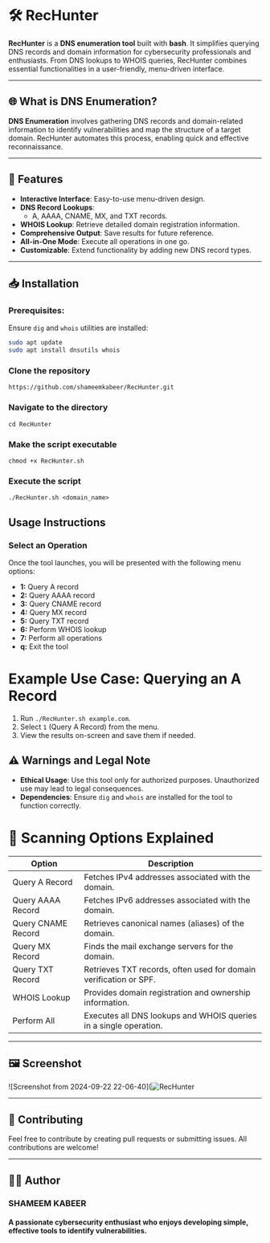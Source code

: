 # 🛠 RecHunter

**RecHunter** is a **DNS enumeration tool** built with **bash**. It simplifies querying DNS records and domain information for cybersecurity professionals and enthusiasts. From DNS lookups to WHOIS queries, RecHunter combines essential functionalities in a user-friendly, menu-driven interface.

---

## 🌐 What is DNS Enumeration?

**DNS Enumeration** involves gathering DNS records and domain-related information to identify vulnerabilities and map the structure of a target domain. RecHunter automates this process, enabling quick and effective reconnaissance.

---

## 🚀 Features

- **Interactive Interface**: Easy-to-use menu-driven design.
- **DNS Record Lookups**:
  - A, AAAA, CNAME, MX, and TXT records.
- **WHOIS Lookup**: Retrieve detailed domain registration information.
- **Comprehensive Output**: Save results for future reference.
- **All-in-One Mode**: Execute all operations in one go.
- **Customizable**: Extend functionality by adding new DNS record types.

---

## 📥 Installation

### Prerequisites:
Ensure `dig` and `whois` utilities are installed:

```bash
sudo apt update
sudo apt install dnsutils whois
```
### Clone the repository
```
https://github.com/shameemkabeer/RecHunter.git
```
### Navigate to the directory
```
cd RecHunter
```
### Make the script executable
```
chmod +x RecHunter.sh
```
### Execute the script
```
./RecHunter.sh <domain_name>
```
## Usage Instructions

### Select an Operation

Once the tool launches, you will be presented with the following menu options:

- **1:** Query A record  
- **2:** Query AAAA record  
- **3:** Query CNAME record  
- **4:** Query MX record  
- **5:** Query TXT record  
- **6:** Perform WHOIS lookup  
- **7:** Perform all operations  
- **q:** Exit the tool

# Example Use Case: Querying an A Record

1. Run `./RecHunter.sh example.com`.
2. Select `1` (Query A Record) from the menu.
3. View the results on-screen and save them if needed.

## ⚠️ Warnings and Legal Note

- **Ethical Usage**: Use this tool only for authorized purposes. Unauthorized use may lead to legal consequences.
- **Dependencies**: Ensure `dig` and `whois` are installed for the tool to function correctly.

# 📄 Scanning Options Explained

| Option                | Description                                                                 |
|-----------------------|-----------------------------------------------------------------------------|
| Query A Record        | Fetches IPv4 addresses associated with the domain.                          |
| Query AAAA Record     | Fetches IPv6 addresses associated with the domain.                          |
| Query CNAME Record    | Retrieves canonical names (aliases) of the domain.                          |
| Query MX Record       | Finds the mail exchange servers for the domain.                             |
| Query TXT Record      | Retrieves TXT records, often used for domain verification or SPF.           |
| WHOIS Lookup          | Provides domain registration and ownership information.                     |
| Perform All           | Executes all DNS lookups and WHOIS queries in a single operation.           |

---

## 🖼️ Screenshot

![Screenshot from 2024-09-22 22-06-40](![RecHunter](https://github.com/user-attachments/assets/6b830370-c548-48e7-955c-d84f68a83476)

---

## 🤝 Contributing
Feel free to contribute by creating pull requests or submitting issues. All contributions are welcome!

---

## 🧑‍💻 Author
### SHAMEEM KABEER
#### A passionate cybersecurity enthusiast who enjoys developing simple, effective tools to identify vulnerabilities.





